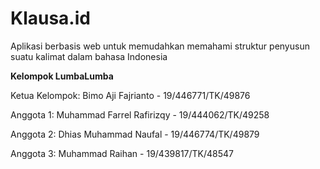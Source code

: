 # Klausa.id

Aplikasi berbasis web untuk memudahkan memahami struktur penyusun suatu kalimat dalam bahasa Indonesia

**Kelompok LumbaLumba**

Ketua Kelompok: Bimo Aji Fajrianto - 19/446771/TK/49876

Anggota 1: Muhammad Farrel Rafirizqy - 19/444062/TK/49258

Anggota 2: Dhias Muhammad Naufal - 19/446774/TK/49879

Anggota 3: Muhammad Raihan - 19/439817/TK/48547
